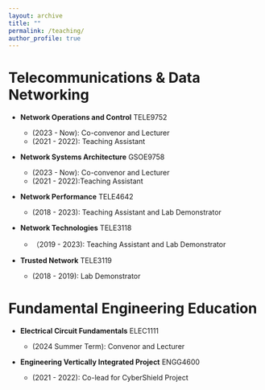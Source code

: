 ```yaml
---
layout: archive
title: ""
permalink: /teaching/
author_profile: true
---
```


<!-- {% include base_path %}

{% for post in site.teaching reversed %}
  {% include archive-single.html %}
{% endfor %} -->

Telecommunications & Data Networking
======

* **Network Operations and Control** TELE9752
  * (2023 - Now): Co-convenor and Lecturer
  * (2021 - 2022): Teaching Assistant

* **Network Systems Architecture** GSOE9758
  * (2023 - Now): Co-convenor and Lecturer
  * (2021 - 2022):Teaching Assistant

* **Network Performance** TELE4642
  * (2018 - 2023): Teaching Assistant and Lab Demonstrator

* **Network Technologies** TELE3118
  * （2019 - 2023): Teaching Assistant and Lab Demonstrator

* **Trusted Network** TELE3119
  * (2018 - 2019): Lab Demonstrator

Fundamental Engineering Education
======

* **Electrical Circuit Fundamentals** ELEC1111
  * (2024 Summer Term): Convenor and Lecturer

* **Engineering Vertically Integrated Project** ENGG4600
  * (2021 - 2022): Co-lead for CyberShield Project




